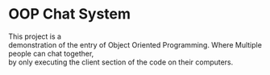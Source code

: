 # OOP Chat System

This project is a demonstration of the entry of Object Oriented Programming. Where Multiple people can chat together, by only executing the client section of the code on their computers.